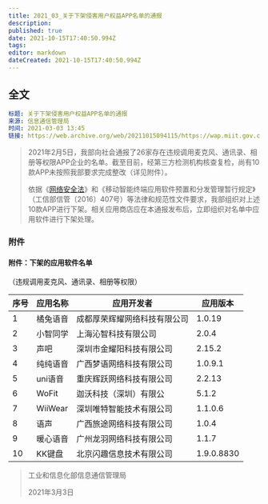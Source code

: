 ```yaml
---
title: 2021_03_关于下架侵害用户权益APP名单的通报
description: 
published: true
date: 2021-10-15T17:40:50.994Z
tags:
editor: markdown
dateCreated: 2021-10-15T17:40:50.994Z
---
```


## 全文

```YAML
标题: 关于下架侵害用户权益APP名单的通报
来源: 信息通信管理局
时间: 2021-03-03 13:45
链接: https://web.archive.org/web/20211015094115/https://wap.miit.gov.cn/gyhxxhb/jgsj/xxtxglj/APPqhyhqyzxzzxd/tzgg/art/2021/art_89edac69a52648e29645b7478c655fd4.html
```

> 2021年2月5日，我部向社会通报了26家存在违规调用麦克风、通讯录、相册等权限APP企业的名单。截至目前，经第三方检测机构核查复检，尚有10款APP未按照我部要求完成整改（详见附件）。
>
> 依据《[网络安全法](/rule/中华人民共和国网络安全法.md)》和《移动智能终端应用软件预置和分发管理暂行规定》（工信部信管〔2016〕407号）等法律和规范性文件要求，我部组织对上述10款APP进行下架。相关应用商店应在本通报发布后，立即组织对名单中应用软件进行下架处理。

### 附件

#### 附件：下架的应用软件名单

（违规调用麦克风、通讯录、相册等权限）

| 序号 | 应用名称 | 应用开发者                   | 应用版本   |
| ---- | -------- | ---------------------------- | ---------- |
| 1    | 橘兔语音 | 成都厚荣辉耀网络科技有限公司 | 1.0.19     |
| 2    | 小智同学 | 上海沁智科技有限公司         | 2.0.4      |
| 3    | 声吧     | 深圳市金耀阳科技有限公司     | 2.15.2     |
| 4    | 纯纯语音 | 广西梦语网络科技有限公司     | 1.0.9.1    |
| 5    | uni语音  | 重庆辉跃网络科技有限公司     | 2.2.13     |
| 6    | WoFit    | 迦沃科技（深圳）有限公       | 5.1.2      |
| 7    | WiiWear  | 深圳唯特智能技术有限公司     | 1.1.0.6    |
| 8    | 语声     | 广西旅途网络科技有限公司     | 1.0.4      |
| 9    | 暖心语音 | 广州龙羽网络科技有限公司     | 1.1.7      |
| 10   | KK键盘   | 北京闪趣信息技术有限公司     | 1.9.0.8830 |

> 工业和信息化部信息通信管理局
>
> 2021年3月3日
